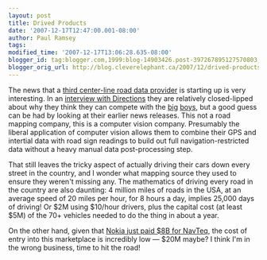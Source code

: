 ```yaml
---
layout: post
title: Drived Products
date: '2007-12-17T12:47:00.001-08:00'
author: Paul Ramsey
tags: 
modified_time: '2007-12-17T13:06:28.635-08:00'
blogger_id: tag:blogger.com,1999:blog-14903426.post-397267895127570803
blogger_orig_url: http://blog.cleverelephant.ca/2007/12/drived-products.html
---
```


The news that a [third center-line road data provider](http://www.facet-tech.com/News/Facet_Announces_Navigation_Content_for_the_Continental_US.htm) is starting up is very interesting. In an [interview with Directions](http://www.directionsmag.com/article.php?article_id=2643) they are relatively closed-lipped about why they think they can compete with the [big](http://www.navteq.com) [boys](http://www.teleatlas.com), but a good guess can be had by looking at their earlier news releases.  This not a road mapping company, this is a computer vision company.  Presumably the liberal application of computer vision allows them to combine their GPS and intertial data with road sign readings to build out full navigation-restricted data without a heavy manual data post-processing step.

That still leaves the tricky aspect of actually driving their cars down every street in the country, and I wonder what mapping source they used to ensure they weren't missing any.  The mathematics of driving every road in the country are also daunting: 4 million miles of roads in the USA, at an average speed of 20 miles per hour, for 8 hours a day, implies 25,000 days of driving! Or $2M using $10/hour drivers, plus the capital cost (at least $5M) of the 70+ vehicles needed to do the thing in about a year.

On the other hand, given that [Nokia just paid $8B for NavTeq](http://biz.yahoo.com/ap/071206/nokia_navteq_antitrust.html?.v=1), the cost of entry into this marketplace is incredibly low &mdash; $20M maybe?  I think I'm in the wrong business, time to hit the road!